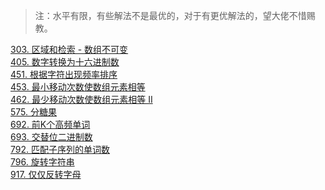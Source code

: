 > 注：水平有限，有些解法不是最优的，对于有更优解法的，望大佬不惜赐教。 

[303. 区域和检索 - 数组不可变](303.md)<br>
[405. 数字转换为十六进制数](405.md)<br>
[451. 根据字符出现频率排序](451.md)<br>
[453. 最小移动次数使数组元素相等](453.md)<br>
[462. 最少移动次数使数组元素相等 II](462.md)<br>
[575. 分糖果](575.md)<br>
[692. 前K个高频单词](692.md)<br>
[693. 交替位二进制数](693.md)<br>
[792. 匹配子序列的单词数](792.md)<br>
[796. 旋转字符串](796.md)<br>
[917. 仅仅反转字母](917.md)<br>